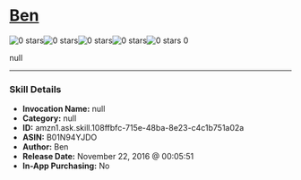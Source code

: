 # [Ben](http://alexa.amazon.com/#skills/amzn1.ask.skill.108ffbfc-715e-48ba-8e23-c4c1b751a02a)
![0 stars](../../images/ic_star_border_black_18dp_1x.png)![0 stars](../../images/ic_star_border_black_18dp_1x.png)![0 stars](../../images/ic_star_border_black_18dp_1x.png)![0 stars](../../images/ic_star_border_black_18dp_1x.png)![0 stars](../../images/ic_star_border_black_18dp_1x.png) 0

null

***

### Skill Details

* **Invocation Name:** null
* **Category:** null
* **ID:** amzn1.ask.skill.108ffbfc-715e-48ba-8e23-c4c1b751a02a
* **ASIN:** B01N94YJDO
* **Author:** Ben
* **Release Date:** November 22, 2016 @ 00:05:51
* **In-App Purchasing:** No
